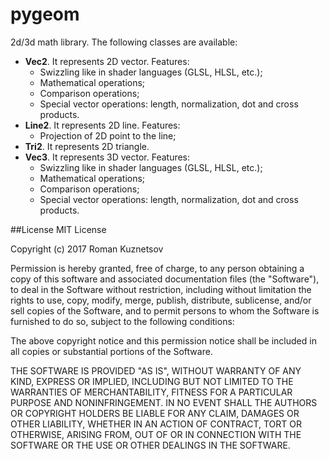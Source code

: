 # pygeom
2d/3d math library.
The following classes are available:
- **Vec2**. It represents 2D vector.
    Features:
    - Swizzling like in shader languages (GLSL, HLSL, etc.);
    - Mathematical operations;
    - Comparison operations;
    - Special vector operations: length, normalization, dot and cross products.
- **Line2**. It represents 2D line.
    Features:
    - Projection of 2D point to the line;
- **Tri2**. It represents 2D triangle.
- **Vec3**. It represents 3D vector.
    Features:
    - Swizzling like in shader languages (GLSL, HLSL, etc.);
    - Mathematical operations;
    - Comparison operations;
    - Special vector operations: length, normalization, dot and cross products.

##License
MIT License

Copyright (c) 2017 Roman Kuznetsov

Permission is hereby granted, free of charge, to any person obtaining a copy
of this software and associated documentation files (the "Software"), to deal
in the Software without restriction, including without limitation the rights
to use, copy, modify, merge, publish, distribute, sublicense, and/or sell
copies of the Software, and to permit persons to whom the Software is
furnished to do so, subject to the following conditions:

The above copyright notice and this permission notice shall be included in all
copies or substantial portions of the Software.

THE SOFTWARE IS PROVIDED "AS IS", WITHOUT WARRANTY OF ANY KIND, EXPRESS OR
IMPLIED, INCLUDING BUT NOT LIMITED TO THE WARRANTIES OF MERCHANTABILITY,
FITNESS FOR A PARTICULAR PURPOSE AND NONINFRINGEMENT. IN NO EVENT SHALL THE
AUTHORS OR COPYRIGHT HOLDERS BE LIABLE FOR ANY CLAIM, DAMAGES OR OTHER
LIABILITY, WHETHER IN AN ACTION OF CONTRACT, TORT OR OTHERWISE, ARISING FROM,
OUT OF OR IN CONNECTION WITH THE SOFTWARE OR THE USE OR OTHER DEALINGS IN THE
SOFTWARE.
